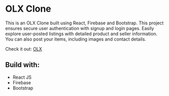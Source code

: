 # OLX Clone

This is an OLX Clone built using React, Firebase and Bootstrap. This project ensures secure user authentication with signup and login pages. Easily explore user-posted listings with detailed product and seller information. You can also post your items, including images and contact details. 

Check it out: [OLX](https://amazing-puppy-4d593f.netlify.app/)

## Build with:
- React JS
- Firebase
- Bootstrap
